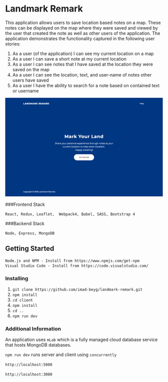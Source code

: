 # Landmark Remark

This application allows users to save location based notes on a map. These notes can be
displayed on the map where they were saved and viewed by the user that created the
note as well as other users of the application. The application demonstrates the
functionality captured in the following user stories:

1.  As a user (of the application) I can see my current location on a map
2.  As a user I can save a short note at my current location
3.  As a user I can see notes that I have saved at the location they were saved on the map
4.  As a user I can see the location, text, and user-name of notes other users have saved
5.  As a user I have the ability to search for a note based on contained text or username

![Project Images](https://github.com/imad-beyg/landmark-remark/blob/master/project.gif)

###Frontend Stack

```
React, Redux, Leaflet,  Webpack4, Babel, SASS, Bootstrap 4
```

###Backend Stack

```
Node, Express, MongoDB
```

## Getting Started

```
Node.js and NPM - Install from https://www.npmjs.com/get-npm
Visual Studio Code - Install from https://code.visualstudio.com/
```

### Installing

1. `git clone https://github.com/imad-beyg/landmark-remark.git`
2. `npm install`
3. `cd client`
4. `npm install`
5. `cd ..`
6. `npm run dev`

### Additional Information

An application uses `mLab` which is a fully managed cloud database service that hosts MongoDB databases.

`npm run dev` runs server and client using `concurrently`

`http://localhost:5000`

`http://localhost:3000`
